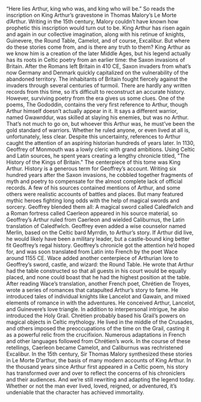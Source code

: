 “Here lies Arthur,  king who was, and king who will be.” So reads the inscription  on King Arthur’s gravestone in Thomas Malory’s Le Morte d’Arthur. Writing in the 15th century, Malory couldn’t have known how prophetic this inscription would turn out to be. King Arthur has risen again  and again in our collective imagination, along with his retinue of knights, Guinevere, the Round Table, Camelot, and of course, Excalibur. But where do these stories come from, and is there any truth to them? King Arthur as we know him  is a creation of the later Middle Ages, but his legend actually has its roots  in Celtic poetry from an earlier time: the Saxon invasions of Britain. After the Romans left Britain in 410 CE, Saxon invaders from  what’s now Germany and Denmark quickly capitalized on the vulnerability  of the abandoned territory. The inhabitants of Britain fought  fiercely against the invaders through several centuries of turmoil. There are hardly any written records  from this time, so it’s difficult to reconstruct  an accurate history. However, surviving poetry from the era gives us some clues. One of the poems, The Gododdin, contains the very first reference to Arthur, though Arthur himself  doesn’t actually appear in it. It says a different warrior, named Gwawrddur, was skilled at slaying his enemies,  but was no Arthur. That’s not much to go on, but whoever this Arthur was, he must’ve been  the gold standard of warriors. Whether he ruled anyone, or even lived  at all is, unfortunately, less clear. Despite this uncertainty, references to Arthur caught  the attention of an aspiring historian hundreds of years later. In 1130, Geoffrey of Monmouth  was a lowly cleric with grand ambitions. Using Celtic and Latin sources, he spent years creating  a lengthy chronicle titled, "The History  of the Kings of Britain." The centerpiece  of this tome was King Arthur. History is a generous term  for Geoffrey’s account. Writing six hundred years after  the Saxon invasions, he cobbled together fragments  of myth and poetry to compensate for the almost  complete lack of official records. A few of his sources contained  mentions of Arthur, and some others were realistic accounts  of battles and places. But many featured mythic heroes  fighting long odds with the help of magical swords  and sorcery. Geoffrey blended them all: A magical sword called Caledfwlch and a Roman fortress called Caerleon  appeared in his source material, so Geoffrey’s Arthur ruled from Caerleon and wielded Caliburnus, the Latin translation of Caledfwlch. Geoffrey even added a wise counselor named Merlin, based on the Celtic bard Myrrdin,  to Arthur’s story. If Arthur did live, he would likely  have been a military leader, but a castle-bound king better fit Geoffrey’s regal history. Geoffrey’s chronicle got the attention  he’d hoped for, and was soon translated from Latin into French by the poet Wace around 1155 CE. Wace added another centerpiece of Arthurian lore to Geoffrey’s sword, castle, and wizard: the Round Table. He wrote that Arthur  had the table constructed so that all guests in his court  would be equally placed, and none could boast that he had  the highest position at the table. After reading Wace’s translation,  another French poet, Chrétien de Troyes, wrote a series of romances  that catapulted Arthur’s story to fame. He introduced tales of individual knights  like Lancelot and Gawain, and mixed elements of romance  in with the adventures. He conceived Arthur, Lancelot, and Guinevere’s love triangle. In addition to interpersonal intrigue, he also introduced the Holy Grail. Chrétien probably based his Grail’s powers on magical objects in Celtic mythology. He lived in the middle of the Crusades, and others imposed the preoccupations  of the time on the Grail, casting it as a powerful relic  from the crucifixion. Numerous adaptations in French  and other languages followed from Chrétien’s work. In the course of these retellings, Caerleon became Camelot, and Caliburnus  was rechristened Excalibur. In the 15th century, Sir Thomas Malory synthesized  these stories in Le Morte D’arthur, the basis of many modern accounts  of King Arthur. In the thousand years since Arthur  first appeared in a Celtic poem, his story has transformed over  and over to reflect the concerns of his chroniclers and their audiences. And we’re still rewriting  and adapting the legend today. Whether or not the man ever lived, loved, reigned, or adventured, it’s undeniable that the character  has achieved immortality. 